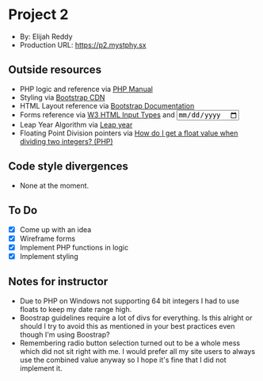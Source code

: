 # Project 2
+ By: Elijah Reddy
+ Production URL: <https://p2.mystphy.sx>

## Outside resources
+ PHP logic and reference via [PHP Manual](https://secure.php.net/manual/en/)
+ Styling via [Bootstrap CDN](https://www.bootstrapcdn.com)
+ HTML Layout reference via [Bootstrap Documentation](https://getbootstrap.com/docs/4.0/getting-started/introduction/)
+ Forms reference via [W3 HTML Input Types](https://www.w3schools.com/html/html_form_input_types.asp) and [<input type="date">](https://developer.mozilla.org/en-US/docs/Web/HTML/Element/input/date)
+ Leap Year Algorithm via [Leap year](https://en.wikipedia.org/wiki/Leap_year)
+ Floating Point Division pointers via [How do I get a float value when dividing two integers? (PHP)](https://stackoverflow.com/questions/17218312/how-do-i-get-a-float-value-when-dividing-two-integers-php)

## Code style divergences
+ None at the moment.

## To Do
- [x] Come up with an idea
- [x] Wireframe forms
- [x] Implement PHP functions in logic
- [x] Implement styling

## Notes for instructor
+ Due to PHP on Windows not supporting 64 bit integers I had to use floats to keep my date range high.
+ Boostrap guidelines require a lot of divs for everything. Is this alright or should I try to avoid this as mentioned in your best practices even though I'm using Boostrap?
+ Remembering radio button selection turned out to be a whole mess which did not sit right with me. I would prefer all my site users to always use the combined value anyway so I hope it's fine that I did not implement it.
